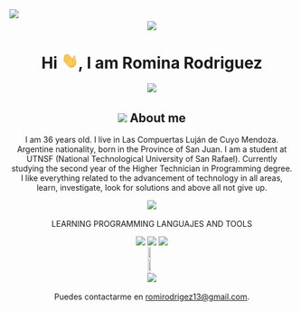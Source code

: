 <!--horizontal divider(gradiant)-->
<img src="https://user-images.githubusercontent.com/73097560/115834477-dbab4500-a447-11eb-908a-139a6edaec5c.gif">

<div img align="center">
<picture> <img align="center" src="https://mir-s3-cdn-cf.behance.net/project_modules/disp/601014116770475.6068beff4640a.gif" width = 400px></picture>
 <p align="left">

<div align="center">

<h1 align="center">Hi <img src="https://raw.githubusercontent.com/ABSphreak/ABSphreak/master/gifs/Hi.gif" width="30px">, I am Romina Rodriguez </h1>
<!--horizontal divider(gradiant)-->
<img src="https://user-images.githubusercontent.com/73097560/115834477-dbab4500-a447-11eb-908a-139a6edaec5c.gif">

## <picture><img src = "https://user-images.githubusercontent.com/64439609/213525571-a0b12213-7e89-48df-a45f-153c78f3cf5e.png" width =40px></picture> **About me**

I am 36 years old.
I live in Las Compuertas Luján de Cuyo Mendoza.
Argentine nationality, born in the Province of San Juan.
I am a student at UTNSF (National Technological University of San Rafael).
Currently studying the second year of the Higher Technician in Programming degree.
I like everything related to the advancement of technology in all areas,
learn, investigate, look for solutions and above all not give up.

<img src="https://user-images.githubusercontent.com/73097560/115834477-dbab4500-a447-11eb-908a-139a6edaec5c.gif">

LEARNING PROGRAMMING LANGUAJES AND TOOLS

<td align="center" width="25%">
<img height=60px src="https://www.vectorlogo.zone/logos/python/python-ar21.svg"> 
</td>

<td align="center" width="25%">
<img height=60px src="https://www.vectorlogo.zone/logos/java/java-ar21.svg"> 
</td>

<td align="center" width="25%">
<img height=100px src="https://www.vectorlogo.zone/logos/javascript/javascript-ar21.svg"> 
</td>

</tr>
</tbody>




<div style="display:grid;align-items:center;justify-content:center">
 <img style="height:100%;width:50%;max-width: 100%" src="https://github-readme-stats.vercel.app/api?username=Romy-13&theme=gotham&count_public=true&show_icons=true&include_all_commits=true"/>
  <img style="height:100%;width:50%;max-width: 100%" src="https://github-readme-stats.vercel.app/api/top-langs/?username=Romy-13&layout=compact&theme=gotham&langs_count=8"/>

</div>

<img src="https://profile-counter.glitch.me/Romy-13/count.svg">

Puedes contactarme en [romirodrigez13@gmail.com](mailto:romirodrigez13@gmail.com).

